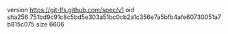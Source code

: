 version https://git-lfs.github.com/spec/v1
oid sha256:751bd9c91c8c5bd5e303a51bc0cb2a1c356e7a5bfb4afe60730051a7b815c075
size 6606

